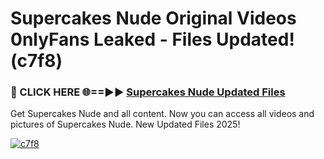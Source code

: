 # Supercakes Nude Original Videos 0nlyFans Leaked - Files Updated! (c7f8)

<h3>🔴 CLICK HERE 🌐==►► <a href="https://tinyurl.com/52m3yx9h" rel="nofollow">Supercakes Nude Updated Files</a></h3>

Get Supercakes Nude and all content. Now you can access all videos and pictures of Supercakes Nude. New Updated Files 2025!

[![c7f8](https://i.imgur.com/TnHtlc8.gif)](https://tinyurl.com/52m3yx9h)

